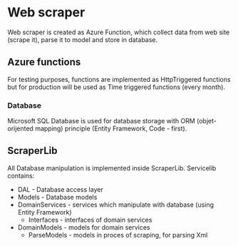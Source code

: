 # Web scraper 
Web scraper is created as Azure Function, which collect data from web site (scrape it), parse it to model and store in database.  

## Azure functions  
For testing purposes, functions are implemented as HttpTriggered functions but for production will be used as Time triggered functions (every month).  

### Database  
Microsoft SQL Database is used for database storage with ORM (objet-orijented mapping) principle (Entity Framework, Code - first).  

## ScraperLib
All Database manipulation is implemented inside ScraperLib. Servicelib contains:
  * DAL - Database access layer 
  * Models - Database models 
  * DomainServices - services which manipulate with database (using Entity Framework)  
    * Interfaces - interfaces of domain services 
  * DomainModels - models for domain services
    * ParseModels - models in proces of scraping, for parsing Xml
